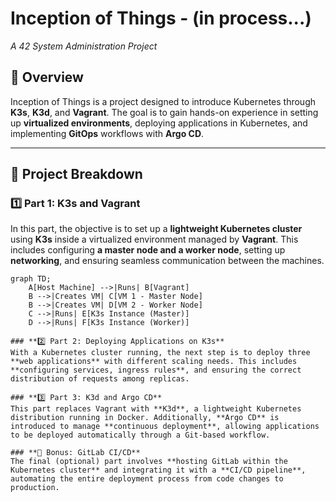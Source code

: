 # Inception of Things  - (in process...)
*A 42 System Administration Project*

## 📌 Overview  
Inception of Things is a project designed to introduce Kubernetes through **K3s**, **K3d**, and **Vagrant**. The goal is to gain hands-on experience in setting up **virtualized environments**, deploying applications in Kubernetes, and implementing **GitOps** workflows with **Argo CD**.

---

## 📂 Project Breakdown  

### **1️⃣ Part 1: K3s and Vagrant**  
In this part, the objective is to set up a **lightweight Kubernetes cluster** using **K3s** inside a virtualized environment managed by **Vagrant**. This includes configuring **a master node and a worker node**, setting up **networking**, and ensuring seamless communication between the machines.

```mermaid
graph TD;
    A[Host Machine] -->|Runs| B[Vagrant]
    B -->|Creates VM| C[VM 1 - Master Node]
    B -->|Creates VM| D[VM 2 - Worker Node]
    C -->|Runs| E[K3s Instance (Master)]
    D -->|Runs| F[K3s Instance (Worker)]

### **2️⃣ Part 2: Deploying Applications on K3s**  
With a Kubernetes cluster running, the next step is to deploy three **web applications** with different scaling needs. This includes **configuring services, ingress rules**, and ensuring the correct distribution of requests among replicas.

### **3️⃣ Part 3: K3d and Argo CD**  
This part replaces Vagrant with **K3d**, a lightweight Kubernetes distribution running in Docker. Additionally, **Argo CD** is introduced to manage **continuous deployment**, allowing applications to be deployed automatically through a Git-based workflow.

### **🌟 Bonus: GitLab CI/CD**  
The final (optional) part involves **hosting GitLab within the Kubernetes cluster** and integrating it with a **CI/CD pipeline**, automating the entire deployment process from code changes to production.


